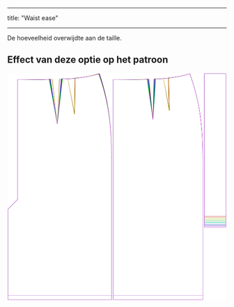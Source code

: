 - - -
title: "Waist ease"
- - -

De hoeveelheid overwijdte aan de taille.

## Effect van deze optie op het patroon

![Deze afbeelding toont het effect van deze optie door meerdere varianten die een andere waarde hebben voor deze optie te vervangen](penelope_waistease_sample.svg "Effect of this option on the pattern")
